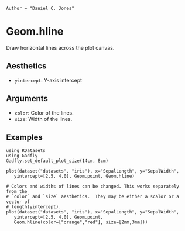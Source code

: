 ```@meta
Author = "Daniel C. Jones"
```

# Geom.hline

Draw horizontal lines across the plot canvas.

## Aesthetics

  * `yintercept`: Y-axis intercept

## Arguments

  * `color`: Color of the lines.
  * `size`: Width of the lines.

## Examples

```@setup 1
using RDatasets
using Gadfly
Gadfly.set_default_plot_size(14cm, 8cm)
```

```@example 1
plot(dataset("datasets", "iris"), x="SepalLength", y="SepalWidth",
   yintercept=[2.5, 4.0], Geom.point, Geom.hline)
```

```@example 1
# Colors and widths of lines can be changed. This works separately from the
# `color` and `size` aesthetics.  They may be either a scalor or a vector of
# length(yintercept).
plot(dataset("datasets", "iris"), x="SepalLength", y="SepalWidth",
   yintercept=[2.5, 4.0], Geom.point,
   Geom.hline(color=["orange","red"], size=[2mm,3mm]))
```
